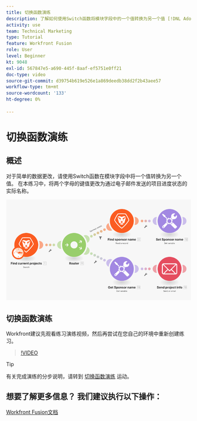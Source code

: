 ```yaml
---
title: 切换函数演练
description: 了解如何使用Switch函数将模块字段中的一个值转换为另一个值 [!DNL Adobe Workfront Fusion].
activity: use
team: Technical Marketing
type: Tutorial
feature: Workfront Fusion
role: User
level: Beginner
kt: 9048
exl-id: 567847e5-a690-445f-8aaf-ef5751e0ff21
doc-type: video
source-git-commit: d39754b619e526e1a869deedb38dd2f2b43aee57
workflow-type: tm+mt
source-wordcount: '133'
ht-degree: 0%

---
```


# 切换函数演练

## 概述

对于简单的数据更改，请使用Switch函数在模块字段中将一个值转换为另一个值。 在本练习中，将两个字母的键值更改为通过电子邮件发送的项目进度状态的实际名称。

![使用switch函数的图像](assets/beyond-basic-modules-3.png)

## 切换函数演练

Workfront建议先观看练习演练视频，然后再尝试在您自己的环境中重新创建练习。

>[!VIDEO](https://video.tv.adobe.com/v/335289/?quality=12)

>[!TIP]
>
>有关完成演练的分步说明，请转到 [切换函数演练](https://experienceleague.adobe.com/docs/workfront-learn/tutorials-workfront/fusion/exercises/switch-function.html?lang=en) 运动。


## 想要了解更多信息？ 我们建议执行以下操作：

[Workfront Fusion文档](https://experienceleague.adobe.com/docs/workfront/using/adobe-workfront-fusion/workfront-fusion-2.html?lang=en)
